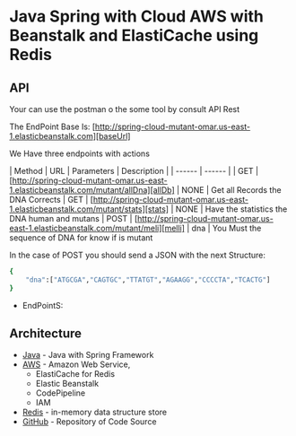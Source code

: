 # Java Spring with Cloud AWS with Beanstalk and ElastiCache using Redis

## API

Your can use the postman o the some tool by consult API Rest

The EndPoint Base Is: [http://spring-cloud-mutant-omar.us-east-1.elasticbeanstalk.com][baseUrl] 

We Have three endpoints with actions

| Method | URL | Parameters | Description |
| ------ | ------ |
| GET | [http://spring-cloud-mutant-omar.us-east-1.elasticbeanstalk.com/mutant/allDna][allDb] | NONE | Get all Records the DNA Corrects 
| GET | [http://spring-cloud-mutant-omar.us-east-1.elasticbeanstalk.com/mutant/stats][stats] | NONE | Have the statistics the DNA human and mutans
| POST | [http://spring-cloud-mutant-omar.us-east-1.elasticbeanstalk.com/mutant/meli][melli] | dna | You Must the sequence of DNA for know if is mutant

In the case of POST you should send a JSON with the next Structure:

```sh
{
    "dna":["ATGCGA","CAGTGC","TTATGT","AGAAGG","CCCCTA","TCACTG"]
}
```

- EndPointS:  

## Architecture 
- [Java] - Java with Spring Framework
- [AWS] - Amazon Web Service, 
	- ElastiCache for Redis
	- Elastic Beanstalk
	- CodePipeline
	- IAM
- [Redis] - in-memory data structure store
- [GitHub] - Repository of Code Source

[meli]: <http://spring-cloud-mutant-omar.us-east-1.elasticbeanstalk.com/mutant/meli>
[baseUrl]: <http://spring-cloud-mutant-omar.us-east-1.elasticbeanstalk.com>
[hello]: <http://spring-cloud-mutant-omar.us-east-1.elasticbeanstalk.com/mutant/hello>
[allDb]: <http://spring-cloud-mutant-omar.us-east-1.elasticbeanstalk.com/mutant/allDna>

[Java]: <https://spring.io/>
[AWS]: <https://aws.amazon.com/es/?nc2=h_lg>
[Redis]: <https://redis.io/>
[GitHub]: <https://github.com/> 